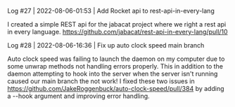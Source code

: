 Log #27 | 2022-08-06-01:53 | Add Rocket api to rest-api-in-every-lang

I created a simple REST api for the jabacat project where we right a rest api in every language.
https://github.com/jabacat/rest-api-in-every-lang/pull/10

Log #28 | 2022-08-06-16:36 | Fix up auto clock speed main branch

Auto clock speed was failing to launch the daemon on my computer due to some unwrap methods not handling errors properly. This in addition to the daemon attempting to hook into the server when the server isn't running caused our main branch the not work! I fixed these two issues in https://github.com/JakeRoggenbuck/auto-clock-speed/pull/384 by adding a --hook argument and improving error handling.
